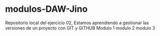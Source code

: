 # modulos-DAW-Jino
 Repositorio local del ejercicio 02, Estamos aprendiendo a gestionar las versiones de un proyecto con GIT y GITHUB
Modulo 1
modulo 2
modulo 3
